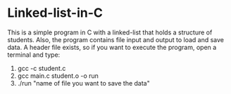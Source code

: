 # Linked-list-in-C
This is a simple program in C with a linked-list that holds a structure of students. Also, the program contains file input and output to load and save data. A header file exists, so if you want to execute the program, open a terminal and type:
1) gcc -c student.c
2) gcc main.c student.o -o run
3) ./run "name of file you want to save the data"
